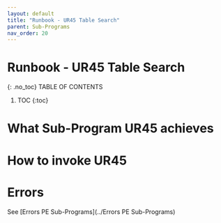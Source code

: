 ```yaml
---
layout: default
title: "Runbook - UR45 Table Search"
parent: Sub-Programs
nav_order: 20
---
```


# Runbook - UR45 Table Search
{: .no_toc}
TABLE OF CONTENTS 
1. TOC
{:toc}  

# What Sub-Program UR45 achieves

# How to invoke UR45

# Errors
See [Errors PE Sub-Programs](../Errors PE Sub-Programs)
